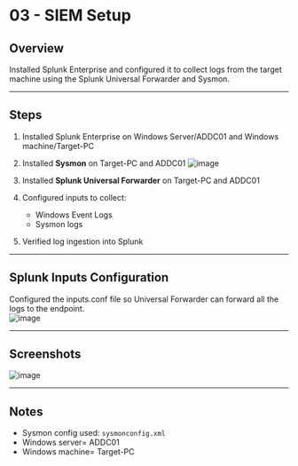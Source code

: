# 03 - SIEM Setup

## Overview

Installed Splunk Enterprise and configured it to collect logs from the target machine using the Splunk Universal Forwarder and Sysmon.

---

## Steps

1. Installed Splunk Enterprise on Windows Server/ADDC01 and Windows machine/Target-PC
2. Installed **Sysmon** on Target-PC and ADDC01
   ![image](https://github.com/user-attachments/assets/f0c1926a-f14c-4945-ae46-0e771303fa42)
   
3. Installed **Splunk Universal Forwarder** on Target-PC and ADDC01
4. Configured inputs to collect:
   - Windows Event Logs
   - Sysmon logs
5. Verified log ingestion into Splunk
   

---

## Splunk Inputs Configuration

Configured the inputs.conf file so Universal Forwarder can forward all the logs to the endpoint.   
![image](https://github.com/user-attachments/assets/b8488918-1daf-487c-b8ac-1be8567a664e)


---

## Screenshots

![image](https://github.com/user-attachments/assets/f74f8a3e-2174-41d5-be31-5919ff36801f)


---

## Notes

- Sysmon config used: `sysmonconfig.xml`
- Windows server= ADDC01
- Windows machine= Target-PC
